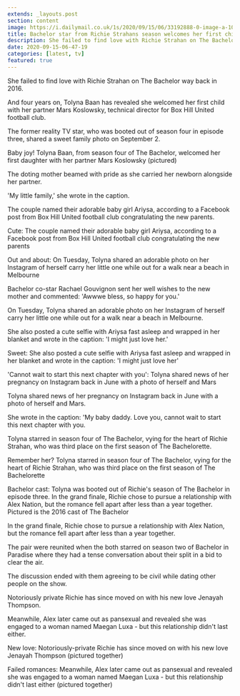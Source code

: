 ```yaml
---
extends: _layouts.post
section: content
image: https://i.dailymail.co.uk/1s/2020/09/15/06/33192888-0-image-a-10_1600147836170.jpg 
title: Bachelor star from Richie Strahans season welcomes her first child 
description: She failed to find love with Richie Strahan on The Bachelor way back in 2016. 
date: 2020-09-15-06-47-19 
categories: [latest, tv] 
featured: true 
--- 
```

She failed to find love with Richie Strahan on The Bachelor way back in 2016.

And four years on, Tolyna Baan has revealed she welcomed her first child with her partner Mars Koslowsky, technical director for Box Hill United football club.

The former reality TV star, who was booted out of season four in episode three, shared a sweet family photo on September 2.

Baby joy! Tolyna Baan, from season four of The Bachelor, welcomed her first daughter with her partner Mars Koslowsky (pictured)

The doting mother beamed with pride as she carried her newborn alongside her partner.

'My little family,' she wrote in the caption. 

The couple named their adorable baby girl Ariysa, according to a Facebook post from Box Hill United football club congratulating the new parents.

Cute: The couple named their adorable baby girl Ariysa, according to a Facebook post from Box Hill United football club congratulating the new parents 

Out and about: On Tuesday, Tolyna shared an adorable photo on her Instagram of herself carry her little one while out for a walk near a beach in Melbourne

Bachelor co-star Rachael Gouvignon sent her well wishes to the new mother and commented: 'Awwwe bless, so happy for you.' 

On Tuesday, Tolyna shared an adorable photo on her Instagram of herself carry her little one while out for a walk near a beach in Melbourne.

She also posted a cute selfie with Ariysa fast asleep and wrapped in her blanket and wrote in the caption: 'I might just love her.' 

Sweet: She also posted a cute selfie with Ariysa fast asleep and wrapped in her blanket and wrote in the caption: 'I might just love her'

'Cannot wait to start this next chapter with you': Tolyna shared news of her pregnancy on Instagram back in June with a photo of herself and Mars

Tolyna shared news of her pregnancy on Instagram back in June with a photo of herself and Mars.

She wrote in the caption: 'My baby daddy. Love you, cannot wait to start this next chapter with you. 

Tolyna starred in season four of The Bachelor, vying for the heart of Richie Strahan, who was third place on the first season of The Bachelorette.

Remember her? Tolyna starred in season four of The Bachelor, vying for the heart of Richie Strahan, who was third place on the first season of The Bachelorette

Bachelor cast: Tolyna was booted out of Richie's season of The Bachelor in episode three. In the grand finale, Richie chose to pursue a relationship with Alex Nation, but the romance fell apart after less than a year together. Pictured is the 2016 cast of The Bachelor

In the grand finale, Richie chose to pursue a relationship with Alex Nation, but the romance fell apart after less than a year together.

The pair were reunited when the both starred on season two of Bachelor in Paradise where they had a tense conversation about their split in a bid to clear the air.

The discussion ended with them agreeing to be civil while dating other people on the show.

Notoriously private Richie has since moved on with his new love Jenayah Thompson.  

Meanwhile, Alex later came out as pansexual and revealed she was engaged to a woman named Maegan Luxa - but this relationship didn't last either. 

New love: Notoriously-private Richie has since moved on with his new love Jenayah Thompson (pictured together)

Failed romances: Meanwhile, Alex later came out as pansexual and revealed she was engaged to a woman named Maegan Luxa - but this relationship didn't last either (pictured together)

